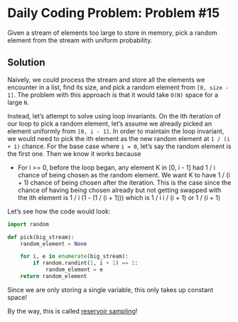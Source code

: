# Daily Coding Problem: Problem #15

Given a stream of elements too large to store in memory, pick a random element from the stream with uniform probability.

## Solution

Naively, we could process the stream and store all the elements we encounter in a list, find its size, and pick a random element from `[0, size - 1]`. The problem with this approach is that it would take `O(N)` space for a large `N`.

Instead, let’s attempt to solve using loop invariants. On the ith iteration of our loop to pick a random element, let’s assume we already picked an element uniformly from `[0, i - 1]`. In order to maintain the loop invariant, we would need to pick the ith element as the new random element at `1 / (i + 1)` chance. For the base case where `i = 0`, let’s say the random element is the first one. Then we know it works because

- For i >= 0, before the loop began, any element K in [0, i - 1] had 1 / i chance of being chosen as the random element. We want K to have 1 / (i + 1) chance of being chosen after the iteration. This is the case since the chance of having being chosen already but not getting swapped with the ith element is 1 / i (1 - (1 / (i + 1))) which is 1 / i i / (i + 1) or 1 / (i + 1)

Let’s see how the code would look:

```python
import random

def pick(big_stream):
    random_element = None

    for i, e in enumerate(big_stream):
        if random.randint(1, i + 1) == 1:
            random_element = e
    return random_element
```

Since we are only storing a single variable, this only takes up constant space!

By the way, this is called [reservoir sampling](https://en.wikipedia.org/wiki/Reservoir_sampling)!
